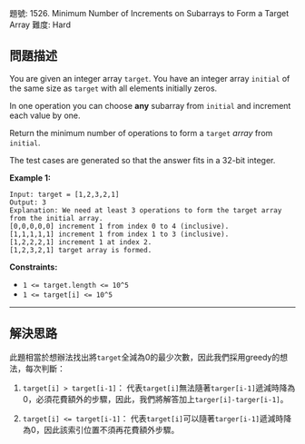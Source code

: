 題號: 1526. Minimum Number of Increments on Subarrays to Form a Target Array
難度: Hard

## 問題描述

You are given an integer array `target`. You have an integer array `initial` of the same size as `target` with all elements initially zeros.

In one operation you can choose **any** subarray from `initial` and increment each value by one.

Return the minimum number of operations to form a `target` *array* from `initial`.

The test cases are generated so that the answer fits in a 32-bit integer.

**Example 1:**
```
Input: target = [1,2,3,2,1]
Output: 3
Explanation: We need at least 3 operations to form the target array from the initial array.
[0,0,0,0,0] increment 1 from index 0 to 4 (inclusive).
[1,1,1,1,1] increment 1 from index 1 to 3 (inclusive).
[1,2,2,2,1] increment 1 at index 2.
[1,2,3,2,1] target array is formed.
```
**Constraints:**

- `1 <= target.length <= 10^5`
- `1 <= target[i] <= 10^5`

---
## 解決思路

此題相當於想辦法找出將`target`全減為0的最少次數，因此我們採用greedy的想法，每次判斷：

1. `target[i] > target[i-1]`： 代表`target[i]`無法隨著`targer[i-1]`遞減時降為0，必須花費額外的步驟，因此，我們將解答加上`targer[i]-targer[i-1]`。

2. `target[i] <= target[i-1]`： 代表`target[i]`可以隨著`targer[i-1]`遞減時降為0，因此該索引位置不須再花費額外步驟。